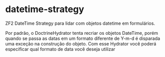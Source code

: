 datetime-strategy
=================

ZF2 DateTime Strategy para lidar com objetos datetime em formulários.

Por padrão, o DoctrineHydrator tenta recriar os objetos DateTime, porém quando se passa as datas em um formato diferente de Y-m-d é disparada uma exceção na construção do objeto. Com esse Hydrator você poderá especificar qual formato de data você deseja utilizar
